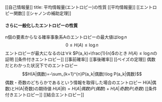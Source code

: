 [[自己情報量]]
title: 平均情報量(エントロピー)の性質
[[平均情報量]]
[[エントロピー関数]]
[[シャノンの補助定理]]
#### さらに一般化したエントロピーの性質
n個の要素からなる確率事象系Aのエントロピーの最大値は$\log n$
$$0\leq H(A)\leq\log n$$
エントロピーが最大になるのは$\forall k$ $P(a_k)=\frac{1}{n}$のとき
$H(A)\leq\log n$の証明
[[条件付きエントロピー]]
[[事前確率]]
[[事後確率]]
[[ベイズの定理]]
偶数だとわかった状況下でのエントロピー
$$H(A|偶数)=-\sum_{k=1}^{n}P(a_k|偶数)\log P(a_k|偶数)$$
偶数・奇数のどちらかであるという情報を取得した場合のエントロピー
H(A|偶数)とH(A|奇数)の期待値
$H(A|B)=H(A|偶数)P(偶数)+H(A|奇数)P(奇数)$
[[条件付きエントロピー]]
[[結合エントロピー]]